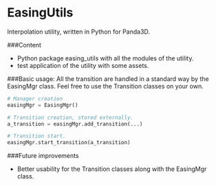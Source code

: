 # EasingUtils
Interpolation utility, written in Python for Panda3D.


###Content
* Python package easing_utils with all the modules of the utility.
* test application of the utility with some assets.


###Basic usage:
All the transition are handled in a standard way by the EasingMgr class. Feel free to use the Transition classes on your own.
```python
# Manager creation
easingMgr = EasingMgr()

# Transition creation, stored externally.
a_transition = easingMgr.add_transition(...)

# Transition start.
easingMgr.start_transition(a_transition)
```


###Future improvements
* Better usability for the Transition classes along with the EasingMgr class.
